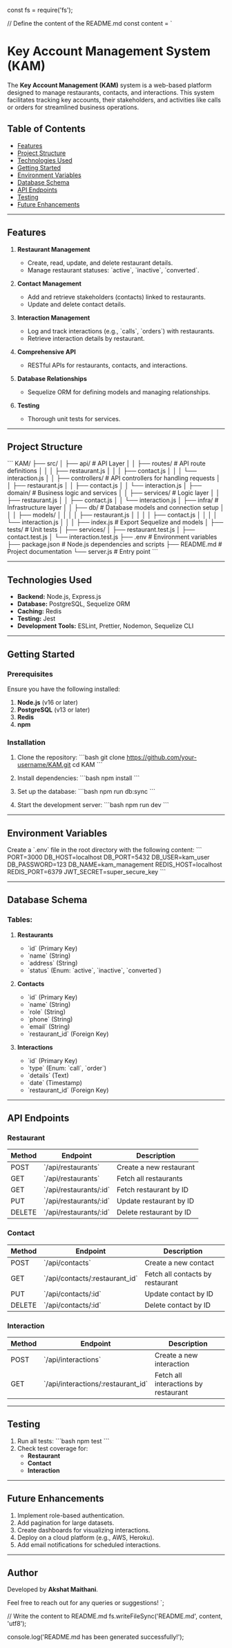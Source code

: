 const fs = require('fs');

// Define the content of the README.md
const content = `
# Key Account Management System (KAM)

The **Key Account Management (KAM)** system is a web-based platform designed to manage restaurants, contacts, and interactions. This system facilitates tracking key accounts, their stakeholders, and activities like calls or orders for streamlined business operations.

## Table of Contents
- [Features](#features)
- [Project Structure](#project-structure)
- [Technologies Used](#technologies-used)
- [Getting Started](#getting-started)
- [Environment Variables](#environment-variables)
- [Database Schema](#database-schema)
- [API Endpoints](#api-endpoints)
- [Testing](#testing)
- [Future Enhancements](#future-enhancements)

---

## Features
1. **Restaurant Management**  
   - Create, read, update, and delete restaurant details.
   - Manage restaurant statuses: \`active\`, \`inactive\`, \`converted\`.

2. **Contact Management**  
   - Add and retrieve stakeholders (contacts) linked to restaurants.
   - Update and delete contact details.

3. **Interaction Management**  
   - Log and track interactions (e.g., \`calls\`, \`orders\`) with restaurants.
   - Retrieve interaction details by restaurant.

4. **Comprehensive API**  
   - RESTful APIs for restaurants, contacts, and interactions.

5. **Database Relationships**  
   - Sequelize ORM for defining models and managing relationships.

6. **Testing**  
   - Thorough unit tests for services.

---

## Project Structure
\`\`\`
KAM/
├── src/
│   ├── api/                   # API Layer
│   │   ├── routes/            # API route definitions
│   │   │   ├── restaurant.js
│   │   │   ├── contact.js
│   │   │   └── interaction.js
│   │   ├── controllers/       # API controllers for handling requests
│   │       ├── restaurant.js
│   │       ├── contact.js
│   │       └── interaction.js
│   ├── domain/                # Business logic and services
│   │   ├── services/          # Logic layer
│   │       ├── restaurant.js
│   │       ├── contact.js
│   │       └── interaction.js
│   ├── infra/                 # Infrastructure layer
│   │   ├── db/                # Database models and connection setup
│   │   │   ├── models/
│   │   │   │   ├── restaurant.js
│   │   │   │   ├── contact.js
│   │   │   │   └── interaction.js
│   │   │   ├── index.js       # Export Sequelize and models
│   ├── tests/                 # Unit tests
│       ├── services/
│           ├── restaurant.test.js
│           ├── contact.test.js
│           └── interaction.test.js
├── .env                       # Environment variables
├── package.json               # Node.js dependencies and scripts
├── README.md                  # Project documentation
└── server.js                  # Entry point
\`\`\`

---

## Technologies Used
- **Backend:** Node.js, Express.js
- **Database:** PostgreSQL, Sequelize ORM
- **Caching:** Redis
- **Testing:** Jest
- **Development Tools:** ESLint, Prettier, Nodemon, Sequelize CLI

---

## Getting Started
### Prerequisites
Ensure you have the following installed:
1. **Node.js** (v16 or later)
2. **PostgreSQL** (v13 or later)
3. **Redis**
4. **npm**

### Installation
1. Clone the repository:
   \`\`\`bash
   git clone https://github.com/your-username/KAM.git
   cd KAM
   \`\`\`
2. Install dependencies:
   \`\`\`bash
   npm install
   \`\`\`
3. Set up the database:
   \`\`\`bash
   npm run db:sync
   \`\`\`

4. Start the development server:
   \`\`\`bash
   npm run dev
   \`\`\`

---

## Environment Variables
Create a \`.env\` file in the root directory with the following content:
\`\`\`
PORT=3000
DB_HOST=localhost
DB_PORT=5432
DB_USER=kam_user
DB_PASSWORD=123
DB_NAME=kam_management
REDIS_HOST=localhost
REDIS_PORT=6379
JWT_SECRET=super_secure_key
\`\`\`

---

## Database Schema
### Tables:
1. **Restaurants**
   - \`id\` (Primary Key)
   - \`name\` (String)
   - \`address\` (String)
   - \`status\` (Enum: \`active\`, \`inactive\`, \`converted\`)

2. **Contacts**
   - \`id\` (Primary Key)
   - \`name\` (String)
   - \`role\` (String)
   - \`phone\` (String)
   - \`email\` (String)
   - \`restaurant_id\` (Foreign Key)

3. **Interactions**
   - \`id\` (Primary Key)
   - \`type\` (Enum: \`call\`, \`order\`)
   - \`details\` (Text)
   - \`date\` (Timestamp)
   - \`restaurant_id\` (Foreign Key)

---

## API Endpoints
### Restaurant
| Method | Endpoint               | Description                     |
|--------|-------------------------|---------------------------------|
| POST   | \`/api/restaurants\`      | Create a new restaurant         |
| GET    | \`/api/restaurants\`      | Fetch all restaurants           |
| GET    | \`/api/restaurants/:id\`  | Fetch restaurant by ID          |
| PUT    | \`/api/restaurants/:id\`  | Update restaurant by ID         |
| DELETE | \`/api/restaurants/:id\`  | Delete restaurant by ID         |

### Contact
| Method | Endpoint                  | Description                     |
|--------|---------------------------|---------------------------------|
| POST   | \`/api/contacts\`           | Create a new contact            |
| GET    | \`/api/contacts/:restaurant_id\` | Fetch all contacts by restaurant |
| PUT    | \`/api/contacts/:id\`       | Update contact by ID            |
| DELETE | \`/api/contacts/:id\`       | Delete contact by ID            |

### Interaction
| Method | Endpoint                  | Description                     |
|--------|---------------------------|---------------------------------|
| POST   | \`/api/interactions\`       | Create a new interaction        |
| GET    | \`/api/interactions/:restaurant_id\` | Fetch all interactions by restaurant |

---

## Testing
1. Run all tests:
   \`\`\`bash
   npm test
   \`\`\`
2. Check test coverage for:
   - **Restaurant**
   - **Contact**
   - **Interaction**

---

## Future Enhancements
1. Implement role-based authentication.
2. Add pagination for large datasets.
3. Create dashboards for visualizing interactions.
4. Deploy on a cloud platform (e.g., AWS, Heroku).
5. Add email notifications for scheduled interactions.

---

## Author
Developed by **Akshat Maithani**.

Feel free to reach out for any queries or suggestions!
`;

// Write the content to README.md
fs.writeFileSync('README.md', content, 'utf8');

console.log('README.md has been generated successfully!');
